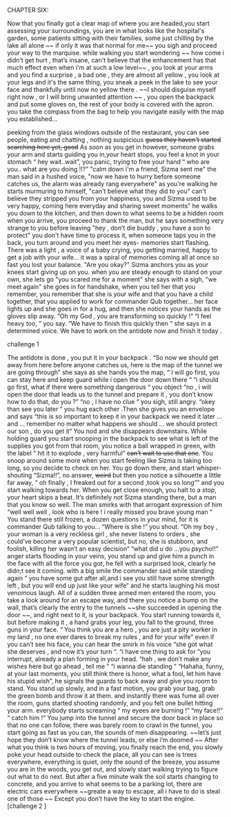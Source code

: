CHAPTER SIX:


Now that you finally got a clear map of where you are headed,you start assessing your surroundings, you are in what looks like the hospital's garden, some patients sitting with their families, some just chilling by the lake all alone ~~ if only it was that normal for me~~ you sigh and proceed your way to the marquise.
while walking you start wondering ~~ how come i didn’t get hurt , that’s insane, can't believe that the enhancement has that much effect even when i'm at such a low level~~ , you look at your arms and you find a surprise , a bad one , they are almost all yellow , you look at your legs and it's the same thing, you sneak a peek in the lake to see your face and thankfully until now no yellow there .
~~I should disguise myself right now , or I will bring unwanted attention ~~ , you open the backpack and put some gloves on, the rest of your body is covered with the apron.
you take the compass from the bag to help you navigate easily with the map you established...

peeking from the glass windows outside of the restaurant, you can see people, eating and chatting , nothing suspicious ~~guess they haven't started searching here yet, good~~
As soon as you get in however, someone grabs your arm and starts guiding you in,your heart stops, you feel a knot in your stomach “ hey wait..wait”, you panic, trying to free your hand “ who are you.. what are you doing !!?” 
"calm down i'm a friend, Sizma sent me" the man said in a hushed voice, "now we have to hurry before someone catches us, the alarm was already rang everywhere"
as you're walking he starts murmuring to himself, "can't believe what they did to you" can't believe they stripped you from your happiness, you and Sizma used to be very happy, coming here everyday and sharing sweet moments"
he walks you down to the kitchen, and then down to what seems to be a hidden room
when you arrive, you proceed to thank the man, but he says something very strange to you before leaving "hey , don’t die buddy , you have a son to protect"
you don't have time to process it, when someone taps you in the back, you turn around and you meet her eyes- memories start flashing.
There was a light , a voice of a baby crying, you getting married, happy to get a job with your wife... it was a spiral of memories coming all at once so fast you lost your balance.
"Are you okay?" Sizma anchors you as your knees start giving up on you.
when you are steady enough to stand on your own, she lets go "you scared me for a moment" she says with a sigh, "we meet again" she goes in for handshake, when you tell her that you remember, you remember that she is your wife and that you have a child together, that you applied to work for commander Qub together… 
her face lights up and she goes in for a hug, and then she notices your hands as the gloves slip away.
“Oh my God , you are transforming so quickly !“
“I feel heavy too, “ you say.
“We have to finish this quickly then “ she says in a determined voice.
We have to work on the antidote now and finish it today .

challenge 1

The antidote is done , you put it in your backpack .
“So now we should get away from here before anyone catches us, here is the map of the tunnel we are going through” she says as she hands you the map, “ I will go first, you can stay here and keep guard while i open the door down there “
“i should go first, what if there were something dangerous “ you object 
“no , i will open the door that leads us to the tunnel and prepare it , you don’t know how to do that,  do you ?”
“no , I have no clue “ you sigh, still angry.
“okey than see you later “
you hug each other .Then she gives you an envelope and says “this is so important to keep it in your backpack we need it later … and … remember no matter what happens we should … we should protect our son , do you get it“
You nod and she disappears downstairs. 
While holding guard  you start snooping in the backpack to see what is left of the supplies you got from that room, you notice a ball wrapped in green, with the label  “ hit it to explode , very harmful” 
~~can’t wait to use that one~~.
You snoop around some more when you start feeling like Sizma is taking too long, so you decide to check on her. You go down there, and start whisper-shouting “Sizma!!”, no answer, ~~weird~~ but then you notice a silhouette a little far away, “ oh finally , I freaked out for a second ,took you so long”” and you start walking towards her.
When you get close enough, you halt to a stop, your heart skips a beat. It’s definitely not Sizma standing there, but a man that you know so well.
The man smirks with that arrogant expression of him “well well well , look who is here ! i really missed you brave young man “
You stand there still frozen, a dozen questions in your mind, for it is commander Qub talking to you…
“Where is she !” you shout.
“Oh my boy , your woman is a very reckless girl , she never listens to orders , she could’ve become a very popular scientist, but no, she is stubborn, and foolish, killing her wasn’t an easy decision“
“what did u do …you psycho!!” anger starts flooding in your veins, you stand up and give him a punch in the face with all the force you got, he fell with a surprised look, clearly he didn;t see it coming.
with a big smile the commander said while standing again “ you have some gut after all,and i see you still have some strength left , but you will end up just like your wife“ and he starts laughing his most venomous laugh.
All of a sudden three armed men entered the room, you take a look around for an escape way, and there you notice a bump on the wall, that’s clearly the entry to the tunnels
 ~~she succeeded in opening the door ~~,
and right next to it, is your backpack.
You start running towards it, but before making it , a hand grabs your leg, you fall to the ground, three guns in your face.
“ You think you are a hero , you are just a pity worker in my land , no one ever dares to break my rules , and for your wife” even if you can’t see his face, you can hear the smirk in his voice “she got what she deserves , and now it’s your turn “.
“i have one thing to ask for “you interrupt, already a plan forming in your head.
“hah , we don’t make any wishes here but go ahead , tell me ”
“i wanna die standing ”
“Hahaha, funny, at your last moments, you still think there is honor, what a fool, let him have his stupid wish”, he signals the guards to back away and give you room to stand.
You stand up slowly, and in a fast motion, you grab your bag, grab the green bomb and throw it at them.
and instantly there was fume all over the room, guns started shooting randomly, and you felt one bullet hitting your arm.
 everybody starts screaming
 “ my eyees are burning !”
 “my face!!“
 “ catch him !“
You jump into the tunnel and secure the door back in place so that no one can follow, there was barely room to crawl in the tunnel, you start going as fast as you can, the sounds of men disappearing.
 ~~let’s just hope they don’t know where the tunnel leads, or else i’m doomed ~~
After what you think is two hours of moving, you finally reach the end, you slowly poke your head outside to check the place, all you can see is trees everywhere, everything is quiet, only the sound of the breeze, you assume you are in the woods, you get out, and slowly start walking trying to figure out what to do next.
But after a five minute walk the soil starts changing to concrete, and you arrive to what seems to be a parking lot, there are electric cars everywhere 
~~greate a way to escape, all i have to do is steal one of those ~~
Except you don’t have the key to start the engine.
[challenge 2 ]
